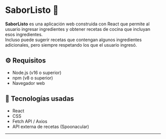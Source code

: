 # SaborListo 🍲

**SaborListo** es una aplicación web construida con React que permite al usuario ingresar ingredientes y obtener recetas de cocina que incluyan esos ingredientes.  
Incluso puede sugerir recetas que contengan algunos ingredientes adicionales, pero siempre respetando los que el usuario ingresó.

## ⚙️ Requisitos

- Node.js (v16 o superior)
- npm (v8 o superior)
- Navegador web

## 🚀 Tecnologías usadas

- React
- CSS
- Fetch API / Axios
- API externa de recetas (Spoonacular)

---
